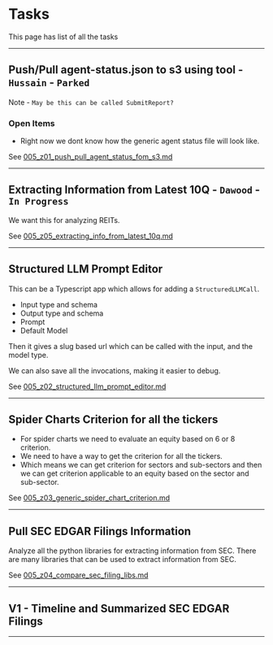 # Tasks

This page has list of all the tasks

---
## Push/Pull agent-status.json to s3 using tool - `Hussain` - `Parked`

Note - `May be this can be called SubmitReport?`


### Open Items
- Right now we dont know how the generic agent status file will look like.

See [005_z01_push_pull_agent_status_fom_s3.md](./005_z01_push_pull_agent_status_fom_s3.md)

---
## Extracting Information from Latest 10Q - `Dawood` - `In Progress`
We want this for analyzing REITs. 

See [005_z05_extracting_info_from_latest_10q.md](./005_z05_extracting_info_from_latest_10q.md)


---

## Structured LLM Prompt Editor

This can be a Typescript app which allows for adding a `StructuredLLMCall`.
- Input type and schema
- Output type and schema
- Prompt
- Default Model

Then it gives a slug based url which can be called with the input, and the model type.

We can also save all the invocations, making it easier to debug.

See [005_z02_structured_llm_prompt_editor.md](./005_z02_structured_llm_prompt_editor.md)

---

## Spider Charts Criterion for all the tickers
- For spider charts we need to evaluate an equity based on 6 or 8 criterion. 
- We need to have a way to get the criterion for all the tickers.
- Which means we can get criterion for sectors and sub-sectors and then we can get criterion applicable to 
an equity based on the sector and sub-sector.

See [005_z03_generic_spider_chart_criterion.md](./005_z03_generic_spider_chart_criterion.md)


---

## Pull SEC EDGAR Filings Information
Analyze all the python libraries for extracting information from SEC. There are many libraries that can be used to
extract information from SEC.

See [005_z04_compare_sec_filing_libs.md](./005_z04_compare_sec_filing_libs.md)

---

## V1 - Timeline and Summarized SEC EDGAR Filings

---
